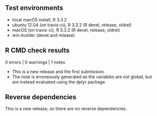## Test environments

* local macOS install, R 3.3.2
* ubuntu 12.04 (on travis-ci), R 3.3.2 (R devel, release, oldrel)
* macOS (on travis-ci), R 3.3.2 (R devel, release, oldrel)
* win-builder (devel and release)

## R CMD check results

0 errors | 0 warnings | 1 notes

* This is a new release and the first submission.
* The note is erroneously generated as the variables are not global, but are instead evaluated using the dplyr package.

## Reverse dependencies

This is a new release, so there are no reverse dependencies.
